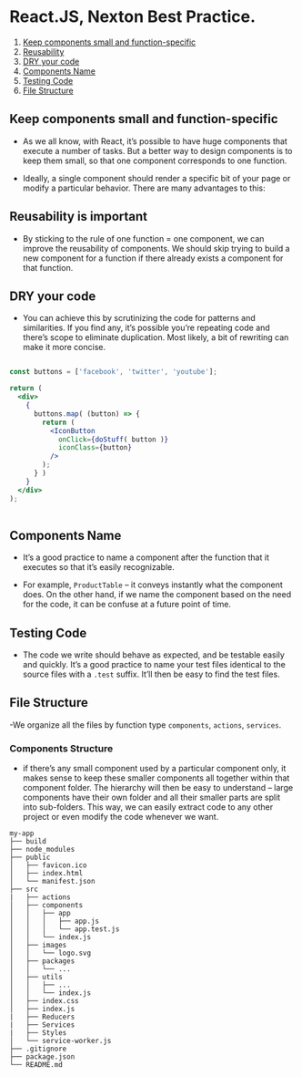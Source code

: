 # React.JS, Nexton Best Practice.

1. [Keep components small and function-specific](#Keep-components-small-and-function-specific)
1. [Reusability](#Reusability-is-important)
1. [DRY your code](#DRY-your-code)
1. [Components Name](#Components-Name)
1. [Testing Code](#Testing-Code)
1. [File Structure](#File-Structure)

##  Keep components small and function-specific
- As we all know, with React, it’s possible to have huge components that execute a number of tasks. But a better way to design components is to keep them small, so that one component corresponds to one function.

- Ideally, a single component should render a specific bit of your page or modify a particular behavior. There are many advantages to this:

##  Reusability is important
- By sticking to the rule of one function = one component, we can improve the reusability of components. We should skip trying to build a new component for a function if there already exists a component for that function.

## DRY your code

- You can achieve this by scrutinizing the code for patterns and similarities. If you find any, it’s possible you’re repeating code and there’s scope to eliminate duplication. Most likely, a bit of rewriting can make it more concise.

```jsx

const buttons = ['facebook', 'twitter', 'youtube'];

return (
  <div>
    {
      buttons.map( (button) => {
        return (
          <IconButton
            onClick={doStuff( button )}
            iconClass={button}
          />
        );
      } )
    }
  </div>
);
    
```
## Components Name

- It’s a good practice to name a component after the function that it executes so that it’s easily recognizable.

- For example, ```ProductTable``` – it conveys instantly what the component does. On the other hand, if we name the component based on the need for the code, it can be confuse at a future point of time.

## Testing Code

- The code we write should behave as expected, and be testable easily and quickly. It’s a good practice to name your test files identical to the source files with a ```.test``` suffix. It’ll then be easy to find the test files.

## File Structure

-We organize all the files by function type ```components```, ```actions```, ```services```.


### Components Structure
- if there’s any small component used by a particular component only, it makes sense to keep these smaller components all together within that component folder. The hierarchy will then be easy to understand – large components have their own folder and all their smaller parts are split into sub-folders. This way, we can easily extract code to any other project or even modify the code whenever we want.


```
my-app
├── build
├── node_modules
├── public
│   ├── favicon.ico
│   ├── index.html
│   └── manifest.json
├── src
|   ├── actions
│   ├── components
│   │   ├── app
│   │   │   ├── app.js
│   │   │   └── app.test.js
│   │   └── index.js
│   ├── images
│   │   └── logo.svg
│   ├── packages
│   │   └── ...
│   ├── utils
│   │   ├── ...
│   │   └── index.js
│   ├── index.css
│   ├── index.js
|   ├── Reducers
|   ├── Services
|   ├── Styles
│   └── service-worker.js
├── .gitignore
├── package.json
└── README.md
```